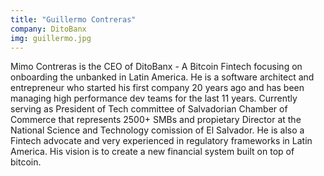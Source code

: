 ```yaml
---
title: "Guillermo Contreras"
company: DitoBanx
img: guillermo.jpg
---
```


Mimo Contreras is the CEO of DitoBanx - A Bitcoin Fintech focusing on onboarding the unbanked in Latin America. He is a software architect and entrepreneur who started his first company 20 years ago and has been managing high performance dev teams for the last 11 years. Currently serving as President of Tech committee of Salvadorian Chamber of Commerce that represents 2500+ SMBs and propietary Director at the National Science and Technology comission of El Salvador. He is also a Fintech advocate and very experienced in regulatory frameworks in Latin America. His vision is to create a new financial system built on top of bitcoin.
